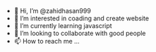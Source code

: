 - 👋 Hi, I’m @zahidhasan999
- 👀 I’m interested in coading and create website
- 🌱 I’m currently learning javascript
- 💞️ I’m looking to collaborate with good people
- 📫 How to reach me ...

<!---
zahidhasan999/zahidhasan999 is a ✨ special ✨ repository because its `README.md` (this file) appears on your GitHub profile.
You can click the Preview link to take a look at your changes.
--->
